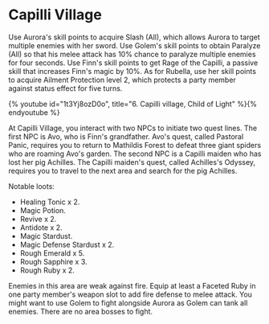 # Capilli Village

Use Aurora's skill points to acquire Slash (All), which allows Aurora to target
multiple enemies with her sword. Use Golem's skill points to obtain Paralyze
(All) so that his melee attack has 10% chance to paralyze multiple enemies for
four seconds. Use Finn's skill points to get Rage of the Capilli, a passive
skill that increases Finn's magic by 10%. As for Rubella, use her skill points
to acquire Ailment Protection level 2, which protects a party member against
status effect for five turns.

{% youtube id="1t3Yj8ozD0o", title="6. Capilli village, Child of Light" %}{% endyoutube %}

At Capilli Village, you interact with two NPCs to initiate two quest lines. The
first NPC is Avo, who is Finn's grandfather. Avo's quest, called Pastoral Panic,
requires you to return to Mathildis Forest to defeat three giant spiders who are
roaming Avo's garden. The second NPC is a Capilli maiden who has lost her pig
Achilles. The Capilli maiden's quest, called Achilles's Odyssey, requires you to
travel to the next area and search for the pig Achilles.

Notable loots:

-   Healing Tonic x 2.
-   Magic Potion.
-   Revive x 2.
-   Antidote x 2.
-   Magic Stardust.
-   Magic Defense Stardust x 2.
-   Rough Emerald x 5.
-   Rough Sapphire x 3.
-   Rough Ruby x 2.

Enemies in this area are weak against fire. Equip at least a Faceted Ruby in one
party member's weapon slot to add fire defense to melee attack. You might want
to use Golem to fight alongside Aurora as Golem can tank all enemies. There are
no area bosses to fight.

